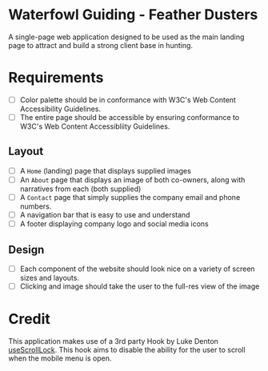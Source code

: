 # Waterfowl Guiding - Feather Dusters

A single-page web application designed to be used as the main landing page to attract and build a strong client base in hunting.

# Requirements

- [ ] Color palette should be in conformance with W3C's Web Content Accessibility Guidelines.
- [ ] The entire page should be accessible by ensuring conformance to W3C's Web Content Accessibliity Guidelines.

## Layout

- [ ] A `Home` (landing) page that displays supplied images
- [ ] An `About` page that displays an image of both co-owners, along with narratives from each (both supplied)
- [ ] A `Contact` page that simply supplies the company email and phone numbers.
- [ ] A navigation bar that is easy to use and understand
- [ ] A footer displaying company logo and social media icons

## Design

- [ ] Each component of the website should look nice on a variety of screen sizes and layouts.
- [ ] Clicking and image should take the user to the full-res view of the image

# Credit

This application makes use of a 3rd party Hook by Luke Denton [useScrollLock](https://github.com/denno020/useScrollLock). This hook aims to disable the ability for the user to scroll when the mobile menu is open.
